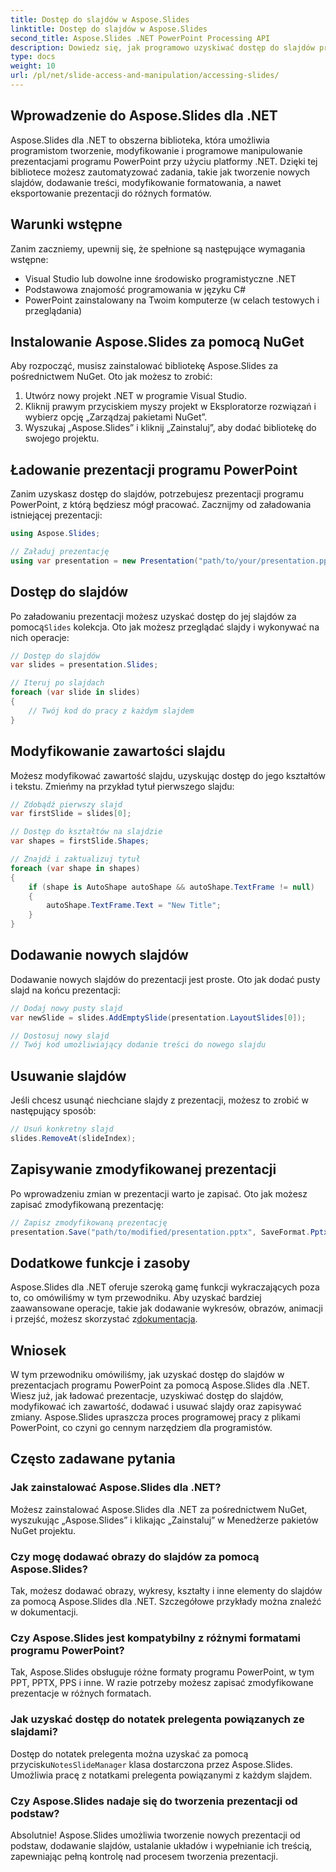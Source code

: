 ```yaml
---
title: Dostęp do slajdów w Aspose.Slides
linktitle: Dostęp do slajdów w Aspose.Slides
second_title: Aspose.Slides .NET PowerPoint Processing API
description: Dowiedz się, jak programowo uzyskiwać dostęp do slajdów programu PowerPoint i manipulować nimi za pomocą Aspose.Slides dla .NET. Ten przewodnik krok po kroku opisuje ładowanie, modyfikowanie i zapisywanie prezentacji wraz z przykładami kodu źródłowego.
type: docs
weight: 10
url: /pl/net/slide-access-and-manipulation/accessing-slides/
---
```


## Wprowadzenie do Aspose.Slides dla .NET

Aspose.Slides dla .NET to obszerna biblioteka, która umożliwia programistom tworzenie, modyfikowanie i programowe manipulowanie prezentacjami programu PowerPoint przy użyciu platformy .NET. Dzięki tej bibliotece możesz zautomatyzować zadania, takie jak tworzenie nowych slajdów, dodawanie treści, modyfikowanie formatowania, a nawet eksportowanie prezentacji do różnych formatów.

## Warunki wstępne

Zanim zaczniemy, upewnij się, że spełnione są następujące wymagania wstępne:

- Visual Studio lub dowolne inne środowisko programistyczne .NET
- Podstawowa znajomość programowania w języku C#
- PowerPoint zainstalowany na Twoim komputerze (w celach testowych i przeglądania)

## Instalowanie Aspose.Slides za pomocą NuGet

Aby rozpocząć, musisz zainstalować bibliotekę Aspose.Slides za pośrednictwem NuGet. Oto jak możesz to zrobić:

1. Utwórz nowy projekt .NET w programie Visual Studio.
2. Kliknij prawym przyciskiem myszy projekt w Eksploratorze rozwiązań i wybierz opcję „Zarządzaj pakietami NuGet”.
3. Wyszukaj „Aspose.Slides” i kliknij „Zainstaluj”, aby dodać bibliotekę do swojego projektu.

## Ładowanie prezentacji programu PowerPoint

Zanim uzyskasz dostęp do slajdów, potrzebujesz prezentacji programu PowerPoint, z którą będziesz mógł pracować. Zacznijmy od załadowania istniejącej prezentacji:

```csharp
using Aspose.Slides;

// Załaduj prezentację
using var presentation = new Presentation("path/to/your/presentation.pptx");
```

## Dostęp do slajdów

 Po załadowaniu prezentacji możesz uzyskać dostęp do jej slajdów za pomocą`Slides` kolekcja. Oto jak możesz przeglądać slajdy i wykonywać na nich operacje:

```csharp
// Dostęp do slajdów
var slides = presentation.Slides;

// Iteruj po slajdach
foreach (var slide in slides)
{
    // Twój kod do pracy z każdym slajdem
}
```

## Modyfikowanie zawartości slajdu

Możesz modyfikować zawartość slajdu, uzyskując dostęp do jego kształtów i tekstu. Zmieńmy na przykład tytuł pierwszego slajdu:

```csharp
// Zdobądź pierwszy slajd
var firstSlide = slides[0];

// Dostęp do kształtów na slajdzie
var shapes = firstSlide.Shapes;

// Znajdź i zaktualizuj tytuł
foreach (var shape in shapes)
{
    if (shape is AutoShape autoShape && autoShape.TextFrame != null)
    {
        autoShape.TextFrame.Text = "New Title";
    }
}
```

## Dodawanie nowych slajdów

Dodawanie nowych slajdów do prezentacji jest proste. Oto jak dodać pusty slajd na końcu prezentacji:

```csharp
// Dodaj nowy pusty slajd
var newSlide = slides.AddEmptySlide(presentation.LayoutSlides[0]);

// Dostosuj nowy slajd
// Twój kod umożliwiający dodanie treści do nowego slajdu
```

## Usuwanie slajdów

Jeśli chcesz usunąć niechciane slajdy z prezentacji, możesz to zrobić w następujący sposób:

```csharp
// Usuń konkretny slajd
slides.RemoveAt(slideIndex);
```

## Zapisywanie zmodyfikowanej prezentacji

Po wprowadzeniu zmian w prezentacji warto je zapisać. Oto jak możesz zapisać zmodyfikowaną prezentację:

```csharp
// Zapisz zmodyfikowaną prezentację
presentation.Save("path/to/modified/presentation.pptx", SaveFormat.Pptx);
```

## Dodatkowe funkcje i zasoby

 Aspose.Slides dla .NET oferuje szeroką gamę funkcji wykraczających poza to, co omówiliśmy w tym przewodniku. Aby uzyskać bardziej zaawansowane operacje, takie jak dodawanie wykresów, obrazów, animacji i przejść, możesz skorzystać z[dokumentacja](https://reference.aspose.com/slides/net/).

## Wniosek

W tym przewodniku omówiliśmy, jak uzyskać dostęp do slajdów w prezentacjach programu PowerPoint za pomocą Aspose.Slides dla .NET. Wiesz już, jak ładować prezentacje, uzyskiwać dostęp do slajdów, modyfikować ich zawartość, dodawać i usuwać slajdy oraz zapisywać zmiany. Aspose.Slides upraszcza proces programowej pracy z plikami PowerPoint, co czyni go cennym narzędziem dla programistów.

## Często zadawane pytania

### Jak zainstalować Aspose.Slides dla .NET?

Możesz zainstalować Aspose.Slides dla .NET za pośrednictwem NuGet, wyszukując „Aspose.Slides” i klikając „Zainstaluj” w Menedżerze pakietów NuGet projektu.

### Czy mogę dodawać obrazy do slajdów za pomocą Aspose.Slides?

Tak, możesz dodawać obrazy, wykresy, kształty i inne elementy do slajdów za pomocą Aspose.Slides dla .NET. Szczegółowe przykłady można znaleźć w dokumentacji.

### Czy Aspose.Slides jest kompatybilny z różnymi formatami programu PowerPoint?

Tak, Aspose.Slides obsługuje różne formaty programu PowerPoint, w tym PPT, PPTX, PPS i inne. W razie potrzeby możesz zapisać zmodyfikowane prezentacje w różnych formatach.

### Jak uzyskać dostęp do notatek prelegenta powiązanych ze slajdami?

 Dostęp do notatek prelegenta można uzyskać za pomocą przycisku`NotesSlideManager` klasa dostarczona przez Aspose.Slides. Umożliwia pracę z notatkami prelegenta powiązanymi z każdym slajdem.

### Czy Aspose.Slides nadaje się do tworzenia prezentacji od podstaw?

Absolutnie! Aspose.Slides umożliwia tworzenie nowych prezentacji od podstaw, dodawanie slajdów, ustalanie układów i wypełnianie ich treścią, zapewniając pełną kontrolę nad procesem tworzenia prezentacji.
